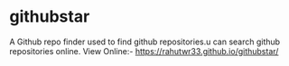 # githubstar
A Github repo finder used to find github repositories.u can search github repositories online.
View Online:- https://rahutwr33.github.io/githubstar/

